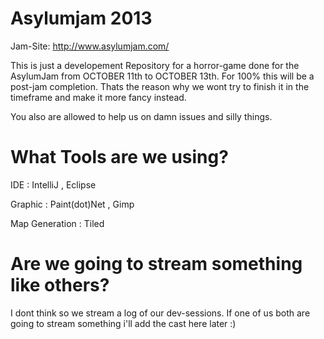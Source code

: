 Asylumjam 2013
=============
Jam-Site: http://www.asylumjam.com/

This is just a developement Repository for a horror-game done for the AsylumJam from OCTOBER 11th to OCTOBER 13th.
For 100% this will be a post-jam completion. Thats the reason why we wont try to finish it in the timeframe and make it more fancy instead.

You also are allowed to help us on damn issues and silly things. 


What Tools are we using?
=============
IDE     : IntelliJ , Eclipse

Graphic : Paint(dot)Net , Gimp

Map Generation : Tiled


Are we going to stream something like others?
=============
I dont think so we stream a log of our dev-sessions. 
If one of us both are going to stream something i'll add the cast here later :)
